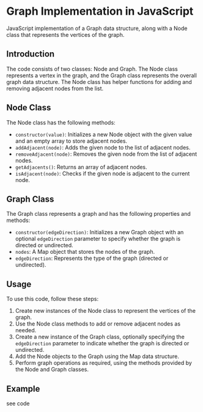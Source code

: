 # Graph Implementation in JavaScript

JavaScript implementation of a Graph data structure, along with a Node class that represents the vertices of the graph.

## Introduction

The code consists of two classes: Node and Graph. The Node class represents a vertex in the graph, and the Graph class represents the overall graph data structure. The Node class has helper functions for adding and removing adjacent nodes from the list.

## Node Class

The Node class has the following methods:

- `constructor(value)`: Initializes a new Node object with the given value and an empty array to store adjacent nodes.
- `addAdjacent(node)`: Adds the given node to the list of adjacent nodes.
- `removeAdjacent(node)`: Removes the given node from the list of adjacent nodes.
- `getAdjacents()`: Returns an array of adjacent nodes.
- `isAdjacent(node)`: Checks if the given node is adjacent to the current node.

## Graph Class

The Graph class represents a graph and has the following properties and methods:

- `constructor(edgeDirection)`: Initializes a new Graph object with an optional `edgeDirection` parameter to specify whether the graph is directed or undirected.
- `nodes`: A Map object that stores the nodes of the graph.
- `edgeDirection`: Represents the type of the graph (directed or undirected).

## Usage

To use this code, follow these steps:

1. Create new instances of the Node class to represent the vertices of the graph.
2. Use the Node class methods to add or remove adjacent nodes as needed.
3. Create a new instance of the Graph class, optionally specifying the `edgeDirection` parameter to indicate whether the graph is directed or undirected.
4. Add the Node objects to the Graph using the Map data structure.
5. Perform graph operations as required, using the methods provided by the Node and Graph classes.

## Example

see code
